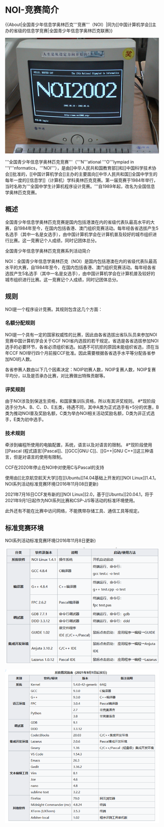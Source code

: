 # NOI-竞赛简介

{{About|全国青少年信息学奥林匹克'''竞赛'''（NOI）|同为[[中国计算机学会]]主办的省级的信息学竞赛|全国青少年信息学奥林匹克联赛}}

![NOI 2002 使用的计算机](./img/NOI_2002.jpg)

'''全国青少年信息学奥林匹克竞赛'''（'''N'''ational '''O'''lympiad in '''I'''nformatics，'''NOI'''），是由[[中华人民共和国教育部]]和[[中国科学技术协会]]批准的，[[中国计算机学会]]主办的主要面向[[中华人民共和国]]全国中学生的每年一度的[[信息学]]（计算机）学科奥林匹克竞赛。第一届竞赛于1984年举行，当时名称为'''全国中学生计算机程序设计竞赛。'''自1989年起，改名为全国信息学奥林匹克竞赛。

## 概述

全国青少年信息学奥林匹克竞赛是国内包括港澳在内的省级代表队最高水平的大赛，自1984年至今，在国内包括香港、澳门组织竞赛活动。每年经各省选拔产生5名选手（其中一名是女选手），由中国计算机学会在计算机普及较好的城市组织进行比赛。这一竞赛记个人成绩，同时记团体总分。

全国青少年信息学奥林匹克竞赛系列活动简介

NOI：全国青少年信息学奥林匹克（NOI）是国内包括港澳在内的省级代表队最高水平的大赛，自1984年至今，在国内包括香港、澳门组织竞赛活动。每年经各省选拔产生5名选手（其中一名是女选手），由中国计算机学会在计算机普及较好的城市组织进行比赛。这一竞赛记个人成绩，同时记团体总分。

## 规则 
NOI是一个程序设计竞赛。其规则包含这几个方面：
### 名额分配规则

NOI是一个具有一定的国家权威性的比赛，因此由各省选拔出省队队员来参加NOI竞赛中国计算机学会关于CCF NOI省内选拔的若干规定。省选是各省选拔参加NOI选手的必要环节，各省必须组织省选。如遇不可抗拒的原因未能组织省选，须在当年CCF NOI举行四个月前报CCF批准。因此需要根据各省选手水平等分配各省参加NOI的人数。

各省参赛人数由以下几个因素决定：NOIP初赛人数，NOIP复赛人数，NOIP复赛平均分，以及是否承办比赛，对比赛做出特殊贡献等。
### 评奖规则

由于NOI涉及到保送生资格，和国家集训队资格，所以有其评奖规则。
#*现阶段选手分为A、B、C、D、E五类，待遇不同，其中A类为正式选手有+5分的优惠，B类为推动NOI普及奖励名额，C类为举办NOI相关活动奖励名额，D类为非正式选手，E类为初中选手。
### 技术规则

牵涉到编程所使用的电脑配置，系统，语言以及对语言的限制。
#*现阶段使用[[Pascal (程式語言)|Pascal]]、[[GCC|GNU C]]、[[G++|GNU C++]]这三种语言，但是对语言的使用有限制。

CCF在2020年停止在NOI中对使用C与Pascal的支持

使用由[[北京航空航天大学]]在[[Ubuntu]]14.04基础上开发的[[NOI Linux]]1.4.1。NOI系列活动标准竞赛环境(2016年11月08日更新)


2021年7月16日CCF发布新的[[NOI Linux]]2.0，基于[[Ubuntu]]20.04.1，将于2021年9月1日起作为NOI系列比赛和CSP-J/S等活动的标准环境使用。

此外还有不能在比赛中访问网络，不能携带存储工具、通信工具等规定。

## 标准竞赛环境

NOI系列活动标准竞赛环境(2016年11月8日更新)

![NOI标准竞赛环境](./img/NOI标准竞赛环境.png)

![NOI系统情况简表](./img/NOI系统情况简表.png)